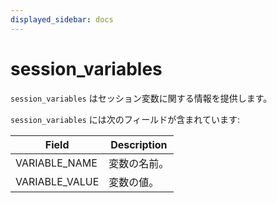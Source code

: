 ```yaml
---
displayed_sidebar: docs
---
```


# session_variables

`session_variables` はセッション変数に関する情報を提供します。

`session_variables` には次のフィールドが含まれています:

| **Field**      | **Description**        |
| -------------- | ---------------------- |
| VARIABLE_NAME  | 変数の名前。           |
| VARIABLE_VALUE | 変数の値。             |